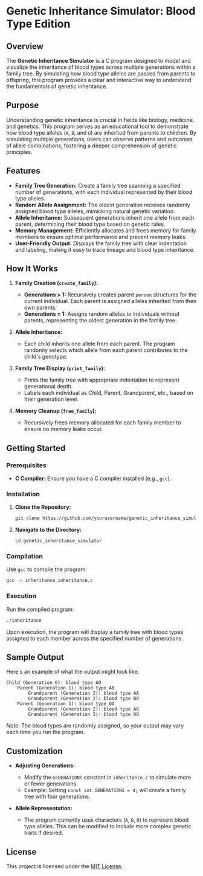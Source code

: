 # Genetic Inheritance Simulator: Blood Type Edition

## Overview

The **Genetic Inheritance Simulator** is a C program designed to model and visualize the inheritance of blood types across multiple generations within a family tree. By simulating how blood type alleles are passed from parents to offspring, this program provides a clear and interactive way to understand the fundamentals of genetic inheritance.

## Purpose

Understanding genetic inheritance is crucial in fields like biology, medicine, and genetics. This program serves as an educational tool to demonstrate how blood type alleles (`A`, `B`, and `O`) are inherited from parents to children. By simulating multiple generations, users can observe patterns and outcomes of allele combinations, fostering a deeper comprehension of genetic principles.

## Features

- **Family Tree Generation:** Create a family tree spanning a specified number of generations, with each individual represented by their blood type alleles.
- **Random Allele Assignment:** The oldest generation receives randomly assigned blood type alleles, mimicking natural genetic variation.
- **Allele Inheritance:** Subsequent generations inherit one allele from each parent, determining their blood type based on genetic rules.
- **Memory Management:** Efficiently allocates and frees memory for family members to ensure optimal performance and prevent memory leaks.
- **User-Friendly Output:** Displays the family tree with clear indentation and labeling, making it easy to trace lineage and blood type inheritance.

## How It Works

1. **Family Creation (`create_family`):**
   - **Generations > 1:** Recursively creates parent `person` structures for the current individual. Each parent is assigned alleles inherited from their own parents.
   - **Generations = 1:** Assigns random alleles to individuals without parents, representing the oldest generation in the family tree.

2. **Allele Inheritance:**
   - Each child inherits one allele from each parent. The program randomly selects which allele from each parent contributes to the child's genotype.

3. **Family Tree Display (`print_family`):**
   - Prints the family tree with appropriate indentation to represent generational depth.
   - Labels each individual as Child, Parent, Grandparent, etc., based on their generation level.

4. **Memory Cleanup (`free_family`):**
   - Recursively frees memory allocated for each family member to ensure no memory leaks occur.

## Getting Started

### Prerequisites

- **C Compiler:** Ensure you have a C compiler installed (e.g., `gcc`).

### Installation

1. **Clone the Repository:**
   ```bash
   git clone https://github.com/yourusername/genetic_inheritance_simulator.git
   ```
   
2. **Navigate to the Directory:**
   ```bash
   cd genetic_inheritance_simulator
   ```

### Compilation

Use `gcc` to compile the program:

```bash
gcc -o inheritance_inheritance.c
```

### Execution

Run the compiled program:

```bash
./inheritance
```

Upon execution, the program will display a family tree with blood types assigned to each member across the specified number of generations.

## Sample Output

Here's an example of what the output might look like:

```
Child (Generation 0): blood type AO
    Parent (Generation 1): blood type AB
        Grandparent (Generation 2): blood type AA
        Grandparent (Generation 2): blood type BO
    Parent (Generation 1): blood type OO
        Grandparent (Generation 2): blood type AO
        Grandparent (Generation 2): blood type OO
```

*Note:* The blood types are randomly assigned, so your output may vary each time you run the program.

## Customization

- **Adjusting Generations:**
  - Modify the `GENERATIONS` constant in `inheritance.c` to simulate more or fewer generations.
  - Example: Setting `const int GENERATIONS = 4;` will create a family tree with four generations.

- **Allele Representation:**
  - The program currently uses characters (`A`, `B`, `O`) to represent blood type alleles. This can be modified to include more complex genetic traits if desired.


## License

This project is licensed under the [MIT License](LICENSE).


